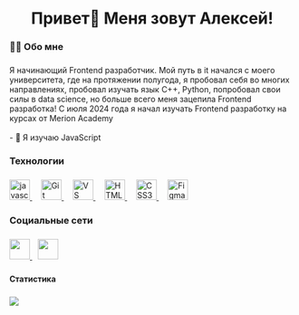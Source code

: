 ###

<h1 align="center">Привет👋 Меня зовут Алексей!</h1>

###

<h3 align="left">👩‍💻  Обо мне</h3>

###

Я начинающий Frontend разработчик. Мой путь в it начался с моего университета, где на протяжении полугода, я пробовал себя во многих направлениях, пробовал изучать язык С++, Python, попробовал свои силы в data science, но больше всего меня зацепила Frontend разработка! С июля 2024 года я начал изучать Frontend разработку на курсах от Merion Academy <br><br> - 🧠 Я изучаю JavaScript

### 

<h3>Технологии<h3>

### 

<p align="left"> 
<a href="https://developer.mozilla.org/en-US/docs/Web/JavaScript" target="_blank" rel="noreferrer">
  <img src="https://cdn.jsdelivr.net/gh/devicons/devicon/icons/javascript/javascript-original.svg" height="36" alt="javascript logo"  />
</a>
  <img width="12" />
  <a href="https://git-scm.com/" target="_blank" rel="noreferrer">
    <img src="https://raw.githubusercontent.com/danielcranney/readme-generator/main/public/icons/skills/git-colored.svg" width="36" height="36" alt="Git" />
  </a>
  <img width="12" />
  <a href="https://code.visualstudio.com/" target="_blank" rel="noreferrer">
    <img src="https://raw.githubusercontent.com/danielcranney/readme-generator/main/public/icons/skills/visualstudiocode.svg" width="36" height="36" alt="VS Code" />
  </a>
  <img width="12" />
  <a href="https://developer.mozilla.org/en-US/docs/Glossary/HTML5" target="_blank" rel="noreferrer">
    <img src="https://raw.githubusercontent.com/danielcranney/readme-generator/main/public/icons/skills/html5-colored.svg" width="36" height="36" alt="HTML5" />
  </a>
  <img width="12" />
  <a href="https://www.w3.org/TR/CSS/#css" target="_blank" rel="noreferrer">
    <img src="https://raw.githubusercontent.com/danielcranney/readme-generator/main/public/icons/skills/css3-colored.svg" width="36" height="36" alt="CSS3" />
  </a>
  <img width="12" />
  <a href="https://www.figma.com/" target="_blank" rel="noreferrer">
    <img src="https://raw.githubusercontent.com/danielcranney/readme-generator/main/public/icons/skills/figma-colored.svg" width="36" height="36" alt="Figma" />
  </a>
</p>

### 

<h3>Социальные сети<h3>

###

<p align="left"> 
  <a href="https://vk.com/a.l.e.xseev" target="_blank" rel="noreferrer"> 
      <img src="https://www.svgrepo.com/show/331634/vk-v2.svg" height="36" />
  </a> 

<img width="6" />
  
  <a href="https://t.me/a_lexseev" target="_blank" rel="noreferrer"> 
        <img src="https://www.svgrepo.com/show/354443/telegram.svg" height="36" /> 
      </a>
</p>

### 

<b>Статистика</b>

###

<a href="http://www.github.com/alekseevb"><img src="https://github-readme-streak-stats.herokuapp.com/?user=alekseevb&stroke=000000&background=ffffff&ring=000000&fire=000000&currStreakNum=000000&currStreakLabel=000000&sideNums=000000&sideLabels=000000&dates=000000&hide_border=true" /></a>
